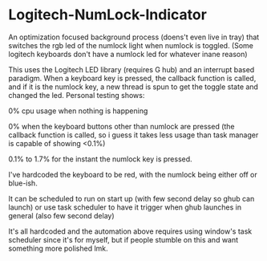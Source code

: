 # Logitech-NumLock-Indicator

An optimization focused background process (doens't even live in tray) that switches the rgb led of the numlock light when numlock is toggled.
(Some logitech keyboards don't have a numlock led for whatever inane reason)

This uses the Logitech LED library (requires G hub) and an interrupt based paradigm. When a keyboard key is pressed, the callback function is called, and if it is
the numlock key, a new thread is spun to get the toggle state and changed the led. Personal testing shows:

0% cpu usage when nothing is happening

0% when the keyboard buttons other than numlock are pressed (the callback function is called, so i guess it takes less usage than task manager is capable of showing <0.1%)

0.1% to 1.7% for the instant the numlock key is pressed.


I've hardcoded the keyboard to be red, with the numlock being either off or blue-ish. 

It can be scheduled to run on start up (with few second delay so ghub can launch) or 
use task scheduler to have it trigger when ghub launches in general (also few second delay)

It's all hardcoded and the automation above requires using window's task scheduler since it's for myself, but if people stumble on this and want something more polished lmk. 
